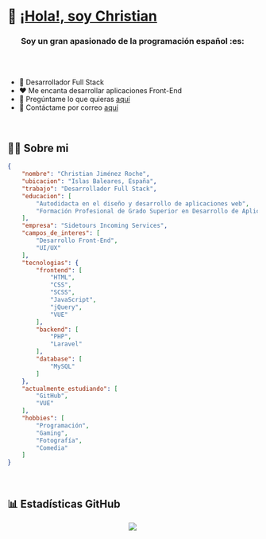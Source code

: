 # :wave: [¡Hola!, soy Christian](https://github.com/Akeir18)
<h3 align="center"> Soy un gran apasionado de la programación español :es:</h3>

<br />
<br />

- :briefcase:  Desarrollador Full Stack
- :heart: Me encanta desarrollar aplicaciones Front-End
- :speech_balloon: Pregúntame lo que quieras [aquí](https://github.com/Akeir18/Akeir18/issues)
- :incoming_envelope: Contáctame por correo [aquí](mailto:christianjimenezroche@gmail.com)

<br />

## :frowning_man:  Sobre mi
```json
{
	"nombre": "Christian Jiménez Roche", 
	"ubicacion": "Islas Baleares, España", 
	"trabajo": "Desarrollador Full Stack", 
	"educacion": [
		"Autodidacta en el diseño y desarrollo de aplicaciones web", 
		"Formación Profesional de Grado Superior en Desarrollo de Aplicaciones Web"
	],
	"empresa": "Sidetours Incoming Services", 
	"campos_de_interes": [
		"Desarrollo Front-End", 
		"UI/UX"
	], 
	"tecnologias": {
		"frontend": [
			"HTML", 
			"CSS", 
			"SCSS", 
			"JavaScript", 
			"jQuery", 
			"VUE"
		], 
		"backend": [
			"PHP", 
			"Laravel" 
		], 
		"database": [ 
			"MySQL" 
		] 
	}, 
	"actualmente_estudiando": [ 
		"GitHub", 
		"VUE" 
	], 
	"hobbies": [ 
		"Programación", 
		"Gaming", 
		"Fotografía", 
		"Comedia" 
	] 
}
```

<br /> 

## :bar_chart: Estadísticas GitHub
<div align="center"><a href="https://github.com/Akeir18"><img align="center" src="https://github-readme-stats.vercel.app/api/top-langs/?username=Akeir18&theme=onedark" /></a></div>
